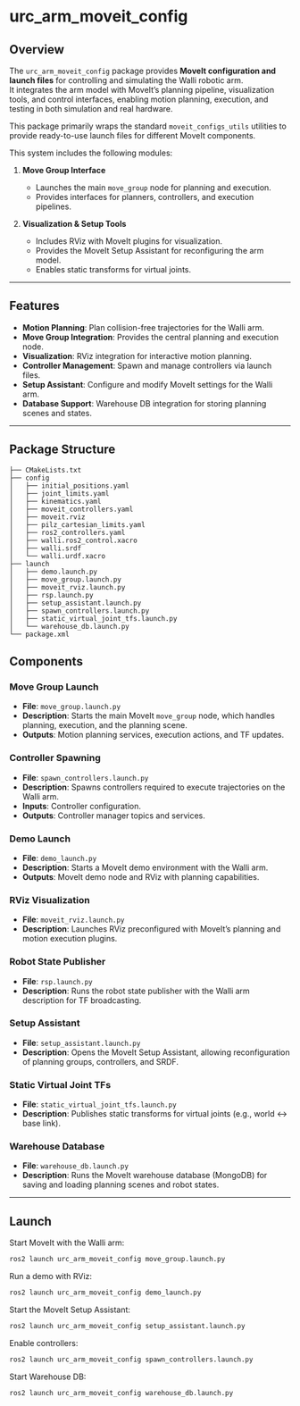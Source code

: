 # urc_arm_moveit_config

## Overview

The `urc_arm_moveit_config` package provides **MoveIt configuration and launch files** for controlling and simulating the Walli robotic arm.  
It integrates the arm model with MoveIt’s planning pipeline, visualization tools, and control interfaces, enabling motion planning, execution, and testing in both simulation and real hardware.

This package primarily wraps the standard `moveit_configs_utils` utilities to provide ready-to-use launch files for different MoveIt components.

This system includes the following modules:

1. **Move Group Interface**
   - Launches the main `move_group` node for planning and execution.
   - Provides interfaces for planners, controllers, and execution pipelines.

2. **Visualization & Setup Tools**
   - Includes RViz with MoveIt plugins for visualization.
   - Provides the MoveIt Setup Assistant for reconfiguring the arm model.
   - Enables static transforms for virtual joints.

---

## Features

- **Motion Planning**: Plan collision-free trajectories for the Walli arm.  
- **Move Group Integration**: Provides the central planning and execution node.  
- **Visualization**: RViz integration for interactive motion planning.  
- **Controller Management**: Spawn and manage controllers via launch files.  
- **Setup Assistant**: Configure and modify MoveIt settings for the Walli arm.  
- **Database Support**: Warehouse DB integration for storing planning scenes and states.  

---

## Package Structure
```
├── CMakeLists.txt
├── config
│   ├── initial_positions.yaml
│   ├── joint_limits.yaml
│   ├── kinematics.yaml
│   ├── moveit_controllers.yaml
│   ├── moveit.rviz
│   ├── pilz_cartesian_limits.yaml
│   ├── ros2_controllers.yaml
│   ├── walli.ros2_control.xacro
│   ├── walli.srdf
│   └── walli.urdf.xacro
├── launch
│   ├── demo.launch.py
│   ├── move_group.launch.py
│   ├── moveit_rviz.launch.py
│   ├── rsp.launch.py
│   ├── setup_assistant.launch.py
│   ├── spawn_controllers.launch.py
│   ├── static_virtual_joint_tfs.launch.py
│   └── warehouse_db.launch.py
└── package.xml
```


## Components

### Move Group Launch

- **File**: `move_group.launch.py`  
- **Description**: Starts the main MoveIt `move_group` node, which handles planning, execution, and the planning scene.  
- **Outputs**: Motion planning services, execution actions, and TF updates.  

### Controller Spawning

- **File**: `spawn_controllers.launch.py`  
- **Description**: Spawns controllers required to execute trajectories on the Walli arm.  
- **Inputs**: Controller configuration.  
- **Outputs**: Controller manager topics and services.  

### Demo Launch

- **File**: `demo_launch.py`  
- **Description**: Starts a MoveIt demo environment with the Walli arm.  
- **Outputs**: MoveIt demo node and RViz with planning capabilities.  

### RViz Visualization

- **File**: `moveit_rviz.launch.py`  
- **Description**: Launches RViz preconfigured with MoveIt’s planning and motion execution plugins.  

### Robot State Publisher

- **File**: `rsp.launch.py`  
- **Description**: Runs the robot state publisher with the Walli arm description for TF broadcasting.  

### Setup Assistant

- **File**: `setup_assistant.launch.py`  
- **Description**: Opens the MoveIt Setup Assistant, allowing reconfiguration of planning groups, controllers, and SRDF.  

### Static Virtual Joint TFs

- **File**: `static_virtual_joint_tfs.launch.py`  
- **Description**: Publishes static transforms for virtual joints (e.g., world ↔ base link).  

### Warehouse Database

- **File**: `warehouse_db.launch.py`  
- **Description**: Runs the MoveIt warehouse database (MongoDB) for saving and loading planning scenes and robot states.  

---
## Launch

Start MoveIt with the Walli arm:

```bash
ros2 launch urc_arm_moveit_config move_group.launch.py
```

Run a demo with RViz:
```bash
ros2 launch urc_arm_moveit_config demo_launch.py
```

Start the MoveIt Setup Assistant:
```bash
ros2 launch urc_arm_moveit_config setup_assistant.launch.py
```

Enable controllers:
```bash
ros2 launch urc_arm_moveit_config spawn_controllers.launch.py
```

Start Warehouse DB:
```bash
ros2 launch urc_arm_moveit_config warehouse_db.launch.py
```
